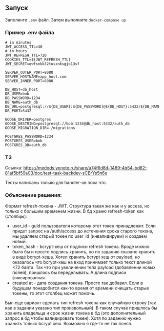 
## Запуск
Заполинте `.env` файл. Затем выполните `docker-compose up`


### Пример .env файла
```
# in minutes
JWT_ACCESS_TTL=30
# in hours
JWT_REFRESH_TTL=720
COOKIES_TTL=${JWT_REFRESH_TTL}
JWT_SECRET=qwfsnkk32tusxnksgjo13sf

SERVER_OUTER_PORT=8080
SERVER_HOSTNAME=app_host.com
SERVER_INNER_PORT=8080

DB_HOST=db_host
DB_USER=bob
DB_PASSWORD=1234
DB_NAME=auth_db
DB_URL=postgresql://${DB_USER}:${DB_PASSWORD}@${DB_HOST}:5432/${DB_NAME}
DB_PORT=5432

GOOSE_DRIVER=postgres
GOOSE_DBSTRING=postgresql://bob:1234@db_host:5432/auth_db
GOOSE_MIGRATION_DIR=./migrations

POSTGRES_PASSWORD=1234
POSTGRES_USER=bob
POSTGRES_DB=auth_db
```

### ТЗ
Ссылка: https://medods.yonote.ru/share/a74f6d8d-1489-4b54-bd82-81af5bf50a03/doc/test-task-backdev-sCBrYs5n6e

Тесты написаны только для handler-ов пока что.

### Объяснение решения:
Формат refresh-токена - JWT. Структура такая же как и у access, но только
с большим временем жизни. В бд храню refresh-token как (столбцы):
- user_id - guid пользователя которому этот токен принадлежит. 
Если придет запрос на /auth/access до истечения срока старого
токена, мы удаляем старый токен по user_id (инвалидируем) и создаем новый.
- token_hash - bcrypt-хеш от подписи refresh токена. Вроде можно было бы и просто
подпись хранить, но по заданию сказано хранить в виде bcrypt-хеша. Хотел хранить 
bcrypt хеш от payload, но оказалось что bcrypt-хеш на вход принимает только
текст длиной <72 байта. Так что при увеличении тела payload (добавлении новых полей),
пришлось бы переделывать. А длина подписи фиксированная.
- created at - дата создания токена. Просто так добавил. Если в будущем понадобится как-то
время от времени очищать старые токены, то этот столбец может помочь.


Был еще вариант сделать тип refresh токена как случайную строку (так как в задании указано тип произвольный).
В таком случае пришлось бы хранить владельца и срок жизни токена в бд (это дополнительный запрос в бд
чтобы валидировать токен). Хотя по заданию нужно хранить 
только bcrypt хеш. Возможно я где-то не так понял.